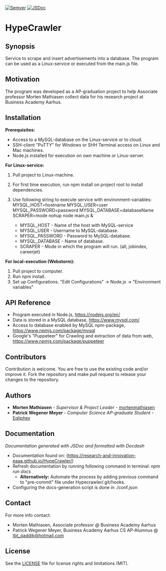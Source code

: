 <!--- Badges/Shields created with https://shields.io/ --->
[![Semver](https://img.shields.io/badge/SemVer-1.0.0-brightgreen.svg)](http://semver.org/spec/v1.0.0.html)
[![JSDoc](https://img.shields.io/badge/jsdoc-3.5.5-blue.svg)](http://usejsdoc.org/index.html)
# HypeCrawler #

## Synopsis

Service to scrape and insert advertisements into a database. The program can be used as a Linux-service or executed from the main.js file.  

## Motivation

The program was developed as a AP-graduation project to help Associate professor Morten Mathiasen collect data for his research project at Business Academy Aarhus.  

## Installation

**Prerequisites:**
* Access to a MySQL-database on the Linux-service or to cloud. 
* SSH-client "PuTTY" for Windows or SHH Terminal access on Linux and Mac machines.
* Node.js installed for execution on own machine or Linux-server.

**For Linux-service:**
1. Pull project to Linux-machine.
2. For first time execution, run npm install on project root to install dependencies.
3. Use following string to execute service with environment-variables: 
  MYSQL_HOST=hostname MYSQL_USER=user MYSQL_PASSWORD=password MYSQL_DATABASE=databaseName SCRAPER=mode nohup node main.js &

    + MYSQL_HOST        - Name of the host with MySQL-service
    + MYSQL_USER        - Username to MySQL-database.
    + MYSQL_PASSWORD    - Password to MySQL-database.
    + MYSQL_DATABASE    - Name of database. 
    + SCRAPER           - Mode in which the program will run. (all, jobindex, careerjet)                                                                  

**For local-execution (Webstorm):**
1. Pull project to computer.
2. Run npm install.
3. Set up Configurations. "Edit Configurations" -> Node.js -> "Environment variables" 

## API Reference

* Program executed in Node.js, https://nodejs.org/en/
* Data is stored in a MySQL database, https://www.mysql.com/
* Access to database enabled by MySQL npm-package, https://www.npmjs.com/package/mysql
* Google's "Puppeteer" for Crawling and extraction of data from web, https://www.npmjs.com/package/puppeteer

## Contributors

Contribution is welcome. You are free to use the existing code and/or improve it. Fork the repository and make pull request to release your changes to the repository.

## Authors

* **Morten Mathiasen** - *Supervisor & Project Leader* - [mortenmathiasen](https://github.com/mortenmathiasen)
* **Patrick Wegener Meyer** - *Computer Science AP-graduate Student* - [Eqliphex](https://github.com/Eqliphex)

## Documentation
*Documentation generated with JSDoc and formatted with Docdash*
* Documentation found on: (https://research-and-innovation-eaaa.github.io/HypeCrawler/)
* Refresh documentation by running following command in terminal: *npm run docs*
    * **Alternatively:** Automate the process by adding previous command to "pre-commit" file under Hypecrawler/.git/hooks.
* Configuring the docs-generation script is done in ./conf.json

## Contact

For more info contact:
* Morten Mathiasen, Associate professor @ Business Academy Aarhus
* Patrick Wegener Meyer, Business Academy Aarhus CS AP-Alumnus @ tbt_paddik@hotmail.com

## License

See the [LICENSE](LICENSE.md) file for license rights and limitations (MIT).
